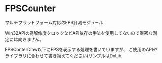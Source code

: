 # FPSCounter
マルチプラットフォーム対応のFPS計測モジュール

Win32APIの高解像度クロックなどAPI依存の手法を使用してないので厳密な測定には向きません。

FPSConterDraw以下にFPSを表示する処理を書いていますが、
ご使用のAPIやライブラリに合わせて書き換えてください(サンプルはDxLib
